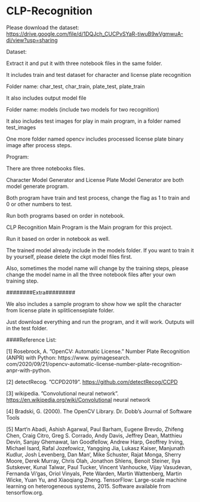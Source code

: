 # CLP-Recognition
Please download the dataset:
https://drive.google.com/file/d/1DQJch_CUCPvSYaR-tiwuB9wVgmwuA-di/view?usp=sharing

Dataset:

Extract it and put it with three notebook files in the same folder.

It includes train and test dataset for character and license plate recognition

Folder name: char_test, char_train, plate_test, plate_train

It also includes output model file

Folder name: models (include two models for two recognition)

It also includes test images for play in main program, in a folder named test_images

One more folder named opencv includes processed license plate binary image after process steps.

Program:

There are three notebooks files.

Character Model Generator and License Plate Model Generator are both model generate program.

Both program have train and test process, change the flag as 1 to train and 0 or other numbers to test.

Run both programs based on order in notebook.

CLP Recognition Main Program is the Main program for this project.

Run it based on order in notebook as well.

The trained model already include in the models folder. If you want to train it by yourself, please delete the ckpt model files first.

Also, sometimes the model name will change by the training steps, please change the model name in all the three notebook files after your own training step.


########Extra#########

We also includes a sample program to show how we split the character from license plate in splitlicenseplate folder.

Just download everything and run the program, and it will work. Outputs will in the test folder.




####Reference List:


[1] Rosebrock, A. ”OpenCV: Automatic License.” Number Plate Recognition (ANPR) with Python: https://www.
pyimagesearch. com/2020/09/21/opencv-automatic-license-number-plate-recognition-anpr-with-python.

[2] detectRecog. ”CCPD2019”. https://github.com/detectRecog/CCPD

[3] wikipedia. ”Convolutional neural network”. https://en.wikipedia.org/wiki/Convolutional neural network

[4] Bradski, G. (2000). The OpenCV Library. Dr. Dobb’s Journal of Software Tools

[5] Mart‘n Abadi, Ashish Agarwal, Paul Barham, Eugene Brevdo, Zhifeng Chen, Craig Citro, Greg S. Corrado,
Andy Davis, Jeffrey Dean, Matthieu Devin, Sanjay Ghemawat, Ian Goodfellow, Andrew Harp, Geoffrey
Irving, Michael Isard, Rafal Jozefowicz, Yangqing Jia, Lukasz Kaiser, Manjunath Kudlur, Josh Levenberg,
Dan Man‘, Mike Schuster, Rajat Monga, Sherry Moore, Derek Murray, Chris Olah, Jonathon Shlens, Benoit
Steiner, Ilya Sutskever, Kunal Talwar, Paul Tucker, Vincent Vanhoucke, Vijay Vasudevan, Fernanda Vi‘gas,
Oriol Vinyals, Pete Warden, Martin Wattenberg, Martin Wicke, Yuan Yu, and Xiaoqiang Zheng. TensorFlow:
Large-scale machine learning on heterogeneous systems, 2015. Software available from tensorflow.org.

